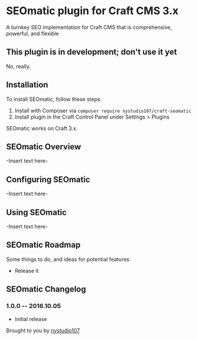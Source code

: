 # SEOmatic plugin for Craft CMS 3.x

A turnkey SEO implementation for Craft CMS that is comprehensive, powerful, and flexible

## This plugin is in development; don't use it yet

No, really.

## Installation

To install SEOmatic, follow these steps:

1. Install with Composer via `composer require nystudio107/craft-seomatic`
2. Install plugin in the Craft Control Panel under Settings > Plugins

SEOmatic works on Craft 3.x.

## SEOmatic Overview

-Insert text here-

## Configuring SEOmatic

-Insert text here-

## Using SEOmatic

-Insert text here-

## SEOmatic Roadmap

Some things to do, and ideas for potential features:

* Release it

## SEOmatic Changelog

### 1.0.0 -- 2016.10.05

* Initial release

Brought to you by [nystudio107](https://nystudio107.com/)
